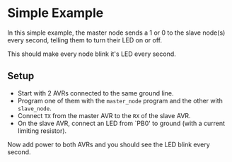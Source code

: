 # Simple Example

In this simple example, the master node sends a 1 or 0 to the slave node(s)
every second, telling them to turn their LED on or off.

This should make every node blink it's LED every second.

## Setup

 * Start with 2 AVRs connected to the same ground line.
 * Program one of them with the `master_node` program and the other with `slave_node`.
 * Connect `TX` from the master AVR to the `RX` of the slave AVR.
 * On the slave AVR, connect an LED from `PB0' to ground (with a current limiting resistor).

Now add power to both AVRs and you should see the LED blink every second.